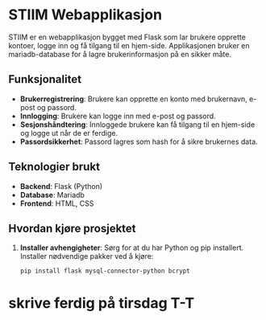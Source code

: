 # STIIM Webapplikasjon

STIIM er en webapplikasjon bygget med Flask som lar brukere opprette kontoer, logge inn og få tilgang til en hjem-side. Applikasjonen bruker en mariadb-database for å lagre brukerinformasjon på en sikker måte.

## Funksjonalitet

- **Brukerregistrering**: Brukere kan opprette en konto med brukernavn, e-post og passord.
- **Innlogging**: Brukere kan logge inn med e-post og passord.
- **Sesjonshåndtering**: Innloggede brukere kan få tilgang til en hjem-side og logge ut når de er ferdige.
- **Passordsikkerhet**: Passord lagres som hash for å sikre brukernes data.


## Teknologier brukt

- **Backend**: Flask (Python)
- **Database**: Mariadb
- **Frontend**: HTML, CSS

## Hvordan kjøre prosjektet

1. **Installer avhengigheter**:
   Sørg for at du har Python og pip installert. Installer nødvendige pakker ved å kjøre:
   ```bash
   pip install flask mysql-connector-python bcrypt
   ```
   

# skrive ferdig på tirsdag T-T